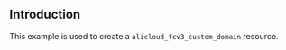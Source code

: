 ## Introduction

This example is used to create a `alicloud_fcv3_custom_domain` resource.

<!-- BEGIN_TF_DOCS -->

<!-- END_TF_DOCS -->
